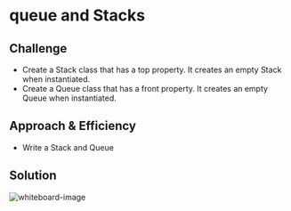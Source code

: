 # queue and Stacks
<!-- Short summary or background information -->


## Challenge
<!-- Description of the challenge -->
* Create a Stack class that has a top property. It creates an empty Stack when instantiated.
* Create a Queue class that has a front property. It creates an empty Queue when instantiated.
## Approach & Efficiency
<!-- What approach did you take? Why? What is the Big O space/time for this approach? -->
* Write a Stack and Queue
## Solution
<!-- Embedded whiteboard image -->
![whiteboard-image](..img/slackAndQueue.PNG)
